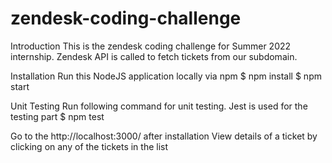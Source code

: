 # zendesk-coding-challenge

Introduction
This is the zendesk coding challenge for Summer 2022 internship.
Zendesk API is called to fetch tickets from our subdomain.

Installation
Run this NodeJS application locally via npm
$ npm install
$ npm start

Unit Testing
Run following command for unit testing. Jest is used for the testing part
$ npm test

Go to the http://localhost:3000/ after installation
View details of a ticket by clicking on any of the tickets in the list
